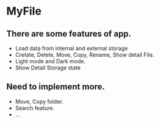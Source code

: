 # MyFile
## There are some features of app.
* Load data from internal and external storage
* Cretate, Delete, Move, Copy, Rename, Show detail File.
* Light mode and Dark mode.
* Show Detail Storage state

## Need to implement more.
* Move, Copy folder.
* Search feature.
* ...
